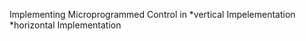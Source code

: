 


  Implementing Microprogrammed Control in
    *vertical Impelementation
    *horizontal Implementation
